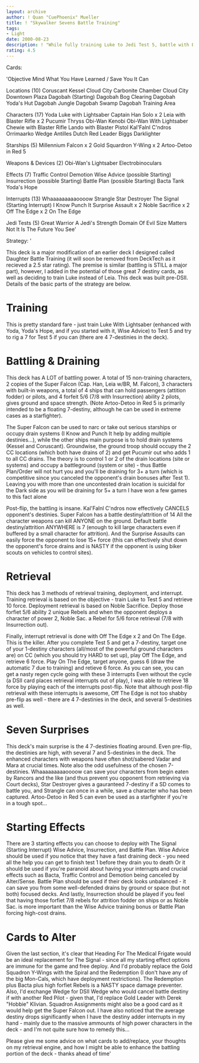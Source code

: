 ```yaml
---
layout: archive
author: ! Quan "CuePhoenix" Mueller
title: ! "Skywalker Sevens Battle Training"
tags:
- Light
date: 2000-08-23
description: ! "While fully training Luke to Jedi Test 5, battle with Enhanced mains, Super Falcon, and floating sevens. After completing Test 5 (with a seven), a non-traditional retrieval engine is used to prolong the game and enhance the damage done by battling."
rating: 4.5
---
```

Cards: 

'Objective
Mind What You Have Learned / Save You It Can

Locations (10)
Coruscant
Kessel
Cloud City Carbonite Chamber
Cloud City Downtown Plaza
Dagobah (Starting)
Dagobah Bog Clearing
Dagobah Yoda's Hut
Dagobah Jungle
Dagobah Swamp
Dagobah Training Area

Characters (17)
Yoda
Luke with Lightsaber
Captain Han Solo x 2
Leia with Blaster Rifle x 2
Pucumir Thryss
Obi-Wan Kenobi
Obi-Wan With Lightsaber
Chewie with Blaster Rifle
Lando with Blaster Pistol
Kal'Falnl C'ndros
Orrimaarko
Wedge Antilles
Dutch
Red Leader
Biggs Darklighter

Starships (5)
Millennium Falcon x 2
Gold Squardron Y-Wing x 2
Artoo-Detoo in Red 5

Weapons & Devices (2)
Obi-Wan's Lightsaber
Electrobinoculars

Effects (7)
Traffic Control
Demotion
Wise Advice (possible Starting)
Insurrection (possible Starting)
Battle Plan (possible Starting)
Bacta Tank
Yoda's Hope

Interrupts (13)
Whaaaaaaaaaoooow
Strangle
Star Destroyer
The Signal (Starting Interrupt)
I Know
Punch It
Surprise Assault x 2
Noble Sacrifice x 2
Off The Edge x 2
On The Edge

Jedi Tests (5)
Great Warrior
A Jedi's Strength
Domain Of Evil
Size Matters Not
It Is The Future You See'

Strategy: '

This deck is a major modification of an earlier deck I designed called Daughter Battle Training (it will soon be removed from DeckTech as it recieved a 2.5 star rating). The premise is similar (battling is STILL a major part), however, I added in the potential of those great 7 destiny cards, as well as deciding to train Luke instead of Leia. This deck was built pre-DSII. Details of the basic parts of the strategy are below.

Training
=======================
This is pretty standard fare - just train Luke With Lightsaber (enhanced with Yoda, Yoda's Hope, and if you started with it, Wise Advice) to Test 5 and try to rig a 7 for Test 5 if you can (there are 4 7-destinies in the deck).

Battling & Draining
=======================
This deck has A LOT of battling power. A total of 15 non-training characters, 2 copies of the Super Falcon (Cap. Han, Leia w/BR, M. Falcon), 3 characters with built-in weapons, a total of 4 ships that can hold passengers (attition fodder) or pilots, and 4 forfeit 5/6 (7/8 with Insurrection) ability 2 pilots, gives ground and space strength. (Note Artoo-Detoo in Red 5 is primarily intended to be a floating 7-destiny, although he can be used in extreme cases as a starfighter).

The Super Falcon can be used to narc or take out serious starships or occupy drain systems (I Know and Punch It help by adding multiple destinies...), while the other ships main purpose is to hold drain systems (Kessel and Coruscant). Groundwise, the ground troop should occupy the 2 CC locations (which both have drains of 2) and get Pucumir out who adds 1 to all CC drains. The theory is to control 1 or 2 of the drain locations (site or systems) and occupy a battleground (system or site) - thus Battle Plan/Order will not hurt you and you'll be draining for 3+ a turn (which is competitive since you canceled the opponent's drain bonuses after Test 1). Leaving you with more than one uncontested drain location is suicidal for the Dark side as you will be draining for 5+ a turn I have won a few games to this fact alone

Post-flip, the battling is insane. Kal'Falnl C'ndros now effectively CANCELS opponent's destinies. Super Falcon has a battle destiny/attrition of 14 All the character weapons can kill ANYONE on the ground. Default battle destiny/attrition ANYWHERE is 7 (enough to kill large characters even if buffered by a small character for attrition). And the Surprise Assaults can easily force the opponent to lose 15+ force (this can effectively shut down the opponent's force drains and is NASTY if the opponent is using biker scouts on vehicles to control sites).

Retrieval
=======================
This deck has 3 methods of retrieval training, deployment, and interrupt. Training retrieval is based on the objective - train Luke to Test 5 and retrieve 10 force. Deployment retrieval is based on Noble Sacrifice. Deploy those forfiet 5/6 ability 2 unique Rebels and when the opponent deploys a character of power 2, Noble Sac. a Rebel for 5/6 force retrieval (7/8 with Insurrection out).

Finally, interrupt retrieval is done with Off The Edge x 2 and On The Edge. This is the killer. After you complete Test 5 and get a 7-destiny, target one of your 1-destiny characters (all/most of the powerful ground characters are) on CC (which you should try HARD to set up), play Off The Edge, and retrieve 6 force. Play On The Edge, target anyone, guess 6 (draw the automatic 7 due to training) and retieve 6 force. As you can see, you can get a nasty regen cycle going with these 3 interrupts Even without the cycle (a DSII card places retrieval interrupts out of play), I was able to retrieve 18 force by playing each of the interrupts post-flip. Note that although post-flip retrieval with these interrupts is awesome, Off The Edge is not too shabby pre-flip as well - there are 4 7-destinies in the deck, and several 5-destinies as well.

Seven Surprises
=======================
This deck's main surprise is the 4 7-destinies floating around. Even pre-flip, the destinies are high, with several 7 and 5-destinies in the deck. The enhanced characters with weapons have often shot/sabered Vadar and Mara at crucial times. Note also the odd usefulness of the chosen 7-destinies. Whaaaaaaaaaoooow can save your characters from begin eaten by Rancors and the like (and thus prevent you opponent from retrieving via Court decks), Star Destroyer gives a gauranteed 7-destiny if a SD comes to battle you, and Strangle can once in a while, save a character who has been captured. Artoo-Detoo in Red 5 can even be used as a starfighter if you're in a tough spot...

Starting Effects
=======================
There are 3 starting effects you can choose to deploy with The Signal (Starting Interrupt) Wise Advice, Insurrection, and Battle Plan. Wise Advice should be used if you notice that they have a fast draining deck - you need all the help you can get to finish test 1 before they drain you to death Or it should be used if you're paranoid about having your interrupts and crucial effects such as Bacta, Traffic Control and Demotion being canceled by Alter/Sense. Battle Plan should be used if their deck looks unbalanced - it can save you from some well-defended drains by ground or space (but not both) focused decks. And lastly, Insurrection should be played if you feel that having those forfiet 7/8 rebels for attrition fodder on ships or as Noble Sac. is more important than the Wise Advice training bonus or Battle Plan forcing high-cost drains.

Cards to Alter
=======================
Given the last section, it's clear that Heading For The Medical Frigate would be an ideal replacement for The Signal - since all my starting effect options are immune for the game and free deploy. And I'd probably replace the Gold Squadron Y-Wings with the Spiral and the Redemption (I don't have any of the big Mon-Cals, which have deployment restrictions). The Redemption plus Bacta plus high forfiet Rebels is a NASTY space damage preventer. Also, I'd exchange Wedge for DSII Wedge who would cancel battle destiny if with another Red Pilot - given that, I'd replace Gold Leader with Derek "Hobbie" Klivian. Squadron Assignments might also be a good card as it would help get the Super Falcon out. I have also noticed that the average destiny drops significantly when I have the destiny adder interrupts in my hand - mainly due to the massive ammounts of high power characters in the deck - and I'm not quite sure how to remedy this...

Please give me some advice on what cards to add/replace, your thoughts on my retrieval engine, and how I might be able to enhance the battling portion of the deck - thanks ahead of time'